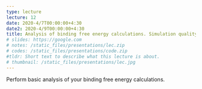 ```yaml
---
type: lecture
lecture: 12
date: 2020-4/7T00:00:00+4:30
date2: 2020-4/9T00:00:00+4:30
title: Analysis of binding free energy calculations. Simulation quality metrics. Pose prediction. 
# slides: https://google.com
# notes: /static_files/presentations/lec.zip
# codes: /static_files/presentations/code.zip
#tldr: Short text to describe what this lecture is about.
# thumbnail: /static_files/presentations/lec.jpg
---
```

Perform basic analysis of your binding free energy calculations.